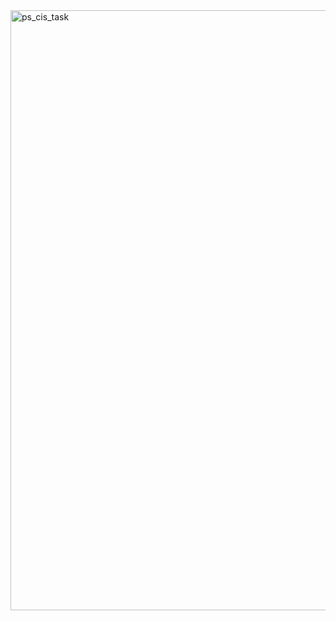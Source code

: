 <img width="960" alt="ps_cis_task" src="https://github.com/ibrahimagdy/ps_cis_task/assets/96210854/2b906c85-cbaf-4e94-8be4-c25f489cbbdf">

